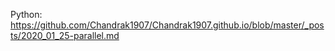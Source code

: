 Python: 
  https://github.com/Chandrak1907/Chandrak1907.github.io/blob/master/_posts/2020_01_25-parallel.md
